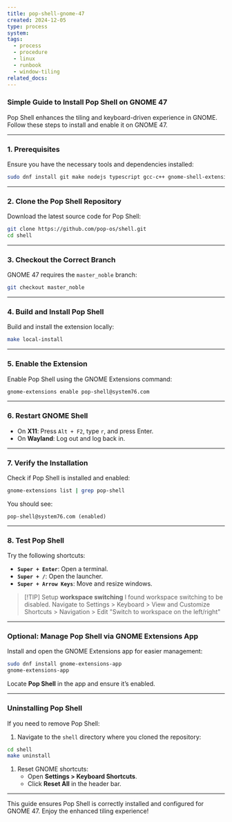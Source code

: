 ```yaml
---
title: pop-shell-gnome-47
created: 2024-12-05
type: process
system: 
tags:
  - process
  - procedure
  - linux
  - runbook
  - window-tiling
related_docs:
---
```

### **Simple Guide to Install Pop Shell on GNOME 47**

Pop Shell enhances the tiling and keyboard-driven experience in GNOME. Follow these steps to install and enable it on GNOME 47.

---

### **1. Prerequisites**

Ensure you have the necessary tools and dependencies installed:

```bash
sudo dnf install git make nodejs typescript gcc-c++ gnome-shell-extension-tool gnome-extensions-app
```

---

### **2. Clone the Pop Shell Repository**

Download the latest source code for Pop Shell:

```bash
git clone https://github.com/pop-os/shell.git
cd shell
```

---

### **3. Checkout the Correct Branch**

GNOME 47 requires the `master_noble` branch:

```bash
git checkout master_noble
```

---

### **4. Build and Install Pop Shell**

Build and install the extension locally:

```bash
make local-install
```

---

### **5. Enable the Extension**

Enable Pop Shell using the GNOME Extensions command:

```bash
gnome-extensions enable pop-shell@system76.com
```

---

### **6. Restart GNOME Shell**

- On **X11**: Press `Alt + F2`, type `r`, and press Enter.
- On **Wayland**: Log out and log back in.

---

### **7. Verify the Installation**

Check if Pop Shell is installed and enabled:

```bash
gnome-extensions list | grep pop-shell
```

You should see:

```
pop-shell@system76.com (enabled)
```

---

### **8. Test Pop Shell**

Try the following shortcuts:

- **`Super + Enter`**: Open a terminal.
- **`Super + /`**: Open the launcher.
- **`Super + Arrow Keys`**: Move and resize windows.


> [!TIP] Setup **workspace switching**
> I found workspace switching to be disabled. Navigate to Settings > Keyboard > View and Customize Shortcuts > Navigation > Edit "Switch to workspace on the left/right"


---

### **Optional: Manage Pop Shell via GNOME Extensions App**

Install and open the GNOME Extensions app for easier management:

```bash
sudo dnf install gnome-extensions-app
gnome-extensions-app
```

Locate **Pop Shell** in the app and ensure it’s enabled.

---

### **Uninstalling Pop Shell**

If you need to remove Pop Shell:

1. Navigate to the `shell` directory where you cloned the repository:

```bash
cd shell
make uninstall
```

1. Reset GNOME shortcuts:
    - Open **Settings > Keyboard Shortcuts**.
    - Click **Reset All** in the header bar.

---

This guide ensures Pop Shell is correctly installed and configured for GNOME 47. Enjoy the enhanced tiling experience!